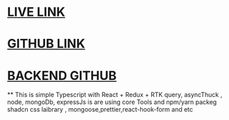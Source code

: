 
# [LIVE LINK]()

# [GITHUB LINK](https://github.com/mehedi494/book-shelf)


# [BACKEND GITHUB](https://github.com/mehedi494/book-shelf-backend)


** This is simple Typescript with React + Redux + RTK query, asyncThuck  , node, mongoDb, expressJs is are using core Tools and npm/yarn packeg shadcn css laibrary , mongoose,prettier,react-hook-form and etc